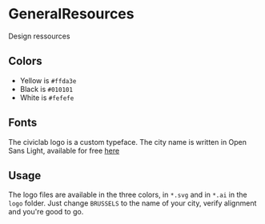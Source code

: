 # GeneralResources
Design ressources

## Colors

* Yellow is `#ffda3e`
* Black is `#010101`
* White is `#fefefe`

## Fonts

The civiclab logo is a custom typeface.
The city name is written in Open Sans Light, available for free [here](https://fonts.google.com/specimen/Open+Sans)

## Usage

The logo files are available in the three colors, in `*.svg` and in `*.ai`  in the `logo` folder. Just change `BRUSSELS` to the name of your city, verify alignment and you're good to go.
